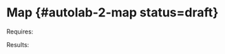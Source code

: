 # Map {#autolab-2-map status=draft}

<div class='requirements' markdown="1">

Requires: 

Results: 

</div>

